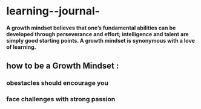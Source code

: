 # learning--journal-
**A growth mindset believes that one’s fundamental abilities can be developed through perseverance and effort; intelligence and talent are simply good starting points. A growth mindset is synonymous with a love of learning.**
## how to be a Growth Mindset :  
### obestacles should encourage you 
### face challenges with strong passion 
